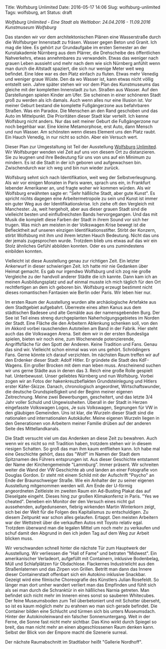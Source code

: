 Title: Wolfsburg Unlimited
Date: 2016-05-17 14:06
Slug: wolfsburg-unlimited
Tags: wolfsburg, art
Status: draft

_Wolfsburg Unlimited - Eine Stadt als Weltlabor: 24.04.2016 - 11.09.2016 Kunstmuseum Wolfsburg_

Das standen wir vor dem architektonischen Plänen eine Wasserstraße durch die Wolfsburger Innenstadt zu fräsen. Wasser gegen Beton und Granit. Ich mag die Idee. Es gehört zur Grundaufgabe im ersten Semester an der Kunstakademie Nürnberg aus dem Plärrer, die Drehscheibe des öffentlichen Nahverkehrs, etwas annehmbares zu verwandeln. Etwas das weniger nach grauen Leben aussieht und mehr nach dem wie sich Nürnberg anfühlt wenn man durch die Altstadt spaziert, die sich nur wenige Meter weit weg befindet. Eine Idee war es den Platz einfach zu fluten. Etwas mehr Venedig und weniger graue Wüste. Den da wo Wasser ist, kann etwas nicht völlig entstellt sein. Jahre später stehen wir vor dem Plan des Kunstmuseums das gleiche mit der kompletten Innenstadt zu tun. Straßen aus Wasser. Auf den Darstellungen spielen Kinder am Ufer. Sie scheinen in einer schöneren Stadt groß zu werden als ich damals. Auch wenn alles nur eine Illusion ist. Vor meiner Geburt bestand die komplette Fußgängerzone aus befahrbaren Straßen. Was ein Paradox. Die Menschen an den Rand geschoben und das Auto im Mittelpunkt. Die Prioritäten dieser Stadt klar verteilt. Ich kenne Wolfsburg nicht anders. Nur das seit meiner Geburt die Fußgängerzone nur noch begehbar war. Eine kleine Metamorphose, erst Auto, dann Mensch und nun Wasser. Am schönsten wenn dieses Element uns den Platz raubt. Ein Hauch Venedig, in nur nicht so schön. Aber ein Versuch wert.

Dieser Plan zur Umgestaltung ist Teil der Ausstellung [Wolfsburg Unlimited](http://www.kunstmuseum-wolfsburg.de/ausstellungen/wolfsburg-unlimited-eine-stadt-als-weltlabor/). Wir Wolfsburger wenden viel Zeit auf uns von diesem Ort zu distanzieren. Sie zu leugnen und ihre Bedeutung für uns von uns auf ein Minimum zu mindern. Es ist die Stadt in der ich geboren und aufgewachsen bin. Zwischendurch war ich weg und bin nun wieder zurück.

Wolfsburg sehnt sich nach Identifikation, weit weg der Selbstverleugnung. Als wir vor einigen Monaten in Paris waren, sprach uns ein, in Frankfurt lebender Amerikaner an, und fragte woher wir kommen würden. Als wir Wolfsburg erwähnten sagte er: "Sehr häßliche Stadt, aber gute Kunst". Es spricht nichts dagegen eine Arbeitermetropole zu sein und Kunst ist immer ein guter Weg aus der Identifikationskrise. Ich ziehe oft den Vergleich mit Manchester. Ja, weit hergeholt, aber aus dieser grauen Stadt sind die vielleicht besten und einflußreichsten Bands hervorgegangen. Und das mit Musik die komplett diese Farben der Stadt in ihrem Sound vor sich her trugen. Was mich am meisten in der Volkswagen Krise bewegt ist die Beflecktheit auf unseren einzigen Identifikationsstifter. Stirbt der Konzern, stirbt Wolfsburg mit ihm und ihrem letzten Hauch Bedeutung. Nicht das uns der jemals zugesprochen wurde. Trotzdem blieb uns etwas auf das wir ein Stolz ähnliches Gefühl abbilden konnten. Oder es uns zumindestens einbilden konnten.

Vielleicht ist diese Ausstellung genau zur richtigen Zeit. Ein letzter Ankerwurf in dieser schwierigen Zeit. Ich hatte mir nie Gedanken über Heimat gemacht. Es gab nur irgendwo Wolfsburg und ich zog nie große Vergleiche zu der handvoll anderer Städte die ich kannte. Dann kam ich an meinen Ausbildungsplatz und auf einmal musste ich mich täglich für den Ort rechtfertigen an dem ich geboren bin. Wolfsburg erzeugt bestimmt nicht dieses romantischen Fantasien wie Berlin oder Paris. Wir leben hier nur.

Im ersten Raum der Ausstellung wurden alte archäologische Artefakte aus dem Stadtgebiet aufgebahrt. Überreste eines alten Kanus aus dem städtischen Badesee und alte Gemälde aus der namensgebenden Burg. Der See ist Teil eines streng durchgeplanten Naherholgungsgebietes im Norden der Stadt. Eine Fläche die den Arbeitern Ablenkung schenken soll, von den im Akkord vorbei rauschenden Autoteilen am Band in der Fabrik. Hier steht auch das die Volkswagen Arena. Seit dem wir in der ersten Bundesliga spielen, bieten wir noch eine, zum Wochenende potenzierende, Angriffsfläche für den Spott der Anderen. Keine Tradition und Fans. Genau das sind wir. Vielleicht schon einmal was von uns gehört. Schrödingers Fans. Gerne könnte ich darauf verzichten. Im nächsten Raum treffen wir auf den Erdenker dieser Stadt: Adolf Hitler. Er gründete die Stadt des KdF-Wagens. Ein großer Brocken mit dem man leben muss. Anscheinend suchen wir uns gerne Städte aus in denen das 3. Reich eine große Rolle gespielt hat. Unterbewusst. Unser geliebtes Nürnberg und nun Wolfsburg. Vorbei zogen wir an Fotos der hakenkreuzbeflakten Grundsteinlegung und Hitlers erster Käfer-Skizze. Danach, chronologisch angeordnet, Wirtschaftswunder, die deutsche Grundspießigkeit und der Beginn meiner eigenen Zeitrechnung. Meine zwei Bewerbungen, gescheitert, und das letzte 3/4 Jahr voller Schuld und Ungewissheiten. Überall in der Stadt in Herzen eingefasste Volkswagen Logos, Je suis Volkswagen, Segnungen für VW in den gläubigen Gemeinden. Uns ist klar, die Wurzeln dieser Stadt sind die nationalen und internationalen Autokäufer. Meine eigenen Wurzeln liegen in den Generationen von Arbeitern meiner Familie drüben auf der anderen Seite des Mittellandkanals.

Die Stadt versucht viel um das Andenken an diese Zeit zu bewahren. Auch wenn wir es nicht so mit Tradition haben, trotzdem stehen wir in diesem riesigen Schatten. So groß das man ihm kaum entfliehen kann. Ich habe mal eine Geschichte gehört, dass das "Wolf" im Namen der Stadt dem Spitznamen des Führers entsprungen ist. Aus dieser Geschichte entstammt der Name der Kirchengemeinde "Lammburg". Immer präsent. Wir schreiten weiter die Wand der VW Geschichte ab und landen an einer Fotografie von Douglas Gordon. Er steht mit einem Schild mit der Aufschrift "Psycho" an Ende der Braunschweiger Straße. Wie ein Anhalter der zu seiner eigenen Ausstellung mitgenommen werden will. Am Ende der U-förmig angeordneten Zeitleiste im zweiten Raum ein Ad-Busting Plakat das auf Dieselgate eingeht. Dieses hing zur großen Klimakonfernz in Paris. "Yes we cheated". Deneben ein Monitor der den Versuch eines nicht gut aussehenden, aufgedunsenen, fiebrig wirkenden Martin Winterkorn zeigt, sich bei der Welt für die Folgen des Kapitalismus zu entschuldigen. Zu diesem Zeitpunkt war schon alles gelaufen. Ertappt. Den meisten Arbeitern war der Wettstreit über die verkauften Autos mit Toyoto relativ egal. Trotzdem überwand man die legalen Mittel um noch mehr zu verkaufen und schuf damit den Abgrund in den ich jeden Tag auf dem Weg zur Arbeit blicken muss.

Wir verschwanden schnell hinter die nächste Tür zum Hauptwerk der Ausstellung. Wir verliessen die "Hall of Fame" und betraten "Midwest". Ein amerikanischer Verladeort, aufgefüllt mit Containern, inklusive Bodenbelag, Müll und Schlafplätzen für Obdachlose. Flackernes Industrielicht aus den Straßenlaternen und das Zirpen von Grillen. Betritt man dann das Innere dieser Containerstadt offenbart sich ein Autokino inklusive Snackbar. Gezeigt wird eine filmische Choreografie des Künstlers Julian Rosefeldt. So länger man dort umher wandert verliert man das Empfinden und fühlt sich als sei man durch die Schranktür in ein häßliches Narnia getreten. Man befindet sich nicht mehr im Inneren eines sonst so sauberen Whitecubes. Der feine Museumsboden zum Teil überbetoniert und mit Schotter überseht, so ist es kaum möglich mehr zu erahnen wo man sich gerade befindet. Die Container bilden eine Schlucht und türmen sich bis unters Museumsdach. Hinter der Autokinoleinwand ein falscher Sonnenuntergang. Weit in der Ferne, die Sonne fast nicht mehr sichtbar. Das Kino wirkt durch Spiegel so breit, das man nicht mehr an einen abgeschlossenen Raum denken kann. Selbst der Blick von der Empore macht die Szenerie surreal.

Der nächste Raumabschnitt im Stadtlabor heißt "Gallerie Nordhoff".
